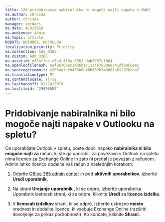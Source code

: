 ```yaml
---
title: 126 pridobivanje nabiralnika ni mogoče najti napake v OWA?
ms.author: chrisda
author: chrisda
manager: serdars
ms.date: 4/9/2018
ms.audience: Admin
ms.topic: article
ROBOTS: NOINDEX, NOFOLLOW
localization_priority: Priority
ms.collection: Adm_O365
ms.custom: Adm_O365
ms.assetid: e85bffec-e5ad-418a-8561-dab6257e1864
ms.openlocfilehash: 6ef8a706ac14d6b1c11c467800e0c41df2450ea1
ms.sourcegitcommit: e2864efcfb493b6e46b662b746661a61232bdba7
ms.translationtype: MT
ms.contentlocale: sl-SI
ms.lasthandoff: 01/24/2019
ms.locfileid: "29490507"
---
```

# <a name="getting-a-mailbox-not-found-error-in-outlook-on-the-web"></a>Pridobivanje nabiralnika ni bilo mogoče najti napake v Outlooku na spletu?

Če uporabljate Outlook v spletu, boste dobili napako **nabiralnika ni bilo mogoče najti za** račun, ki ste ga uporabili za povezavo v Outlook na spletu nima licenco za Exchange Online in zato ni predal je povezan z računom. Admin lahko licenco dodelite vaš račun z naslednjim korakom: 
  
1. Odprite [Office 365 admin center](https://portal.office.com/adminportal/home#/homepage) in pod **aktivnih uporabnikov**, izberite **Uredi uporabnik**.
    
2. Na strani **Urejanje uporabnik** , ki se odpre, izberite uporabnika. Uporabnik lastnosti strani, ki se odpre, kliknite **Uredi** za **licence izdelka**.
    
3. V **licencah izdelkov** strani, ki se odpre, izberite ustrezno **mesto** vrednost in dodelite licence, ki vsebuje Exchange Online (razširiti dovoljenje za prikaz podrobnosti). Ko končate, kliknite **Shrani**.
    


